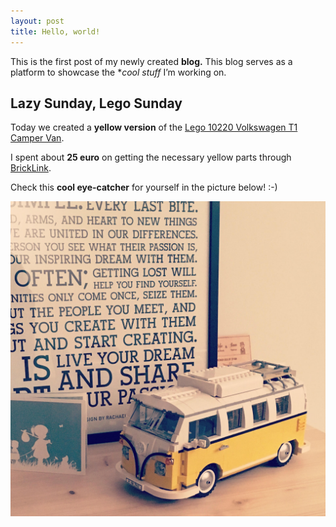 ```yaml
---
layout: post
title: Hello, world!
---
```


This is the first post of my newly created **blog.** This blog serves as a platform to showcase the **cool stuff* I&rsquo;m working on.

## Lazy Sunday, Lego Sunday

Today we created a **yellow version** of the [Lego 10220 Volkswagen T1 Camper Van](https://shop.lego.com/en-BE/Volkswagen-T1-Camper-Van-10220).

I spent about **25 euro** on getting the necessary yellow parts through [BrickLink](http://www.bricklink.com/).

Check this **cool eye-catcher** for yourself in the picture below! :-)

![Lego 10220 Yellow Volkswagen T1 Camper Van](/images/lego-vw-t1-camper-van.jpg)
